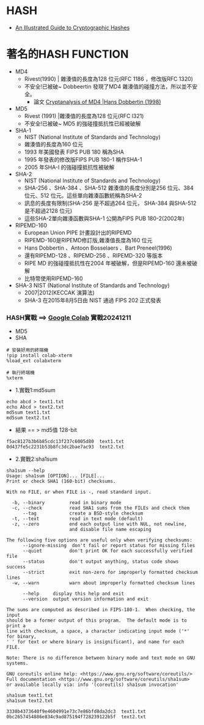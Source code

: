 # HASH
- [An Illustrated Guide to Cryptographic Hashes](http://www.unixwiz.net/techtips/iguide-crypto-hashes.html)
# 著名的HASH FUNCTION
- MD4
  - Rivest(1990) | 雜湊值的長度為128 位元(RFC 1186 ，修改版RFC 1320)
  - 不安全!已被破~ Dobbeertin 發現了MD4 雜湊值的碰撞方法，所以並不安全。
    - 論文 [Cryptanalysis of MD4 |Hans Dobbertin (1998)](https://link.springer.com/article/10.1007/s001459900047)
- MD5
  - Rivest (1991) |雜湊值的長度為128 位元(RFC l321)
  - 不安全!已被破~ MD5 的強碰撞抵抗性已經被破解
- SHA-1
  - NIST (National Institute of Standards and Technology)
  - 雜湊值的長度為160 位元
  - 1993 年美國發表 FIPS PUB 180 稱為SHA
  - 1995 年發表的修改版FIPS PUB 180-1 稱作SHA-1
  - 2005 年SHA-I 的強碰撞抵抗性被破解
- SHA-2
  - NIST (National Institute of Standards and Technology)
  - SHA-256 、SHA-384 、SHA-512 雜湊值的長度分別是256 位元、384 位元、512 位元。這些單向雜湊函數統稱為SHA-2
  - 訊息的長度有限制(SHA-256 是不超過264 位元， SHA-384 與SHA-512 是不超過2128 位元)
  - 這些SHA-2單向雜湊函數與SHA-1 公開為FIPS PUB 180-2(2002年)
- RIPEMD-160
  - European Union PIPE 計畫設計出的RIPEMD
  - RIPEMD-160是RIPEMD修訂版,雜湊值長度為160 位元
  - Hans Dobbertin 、Antoon Bosselaers 、Bart Preneel(1996)
  - 還有RIPEMD-128 、RIPEMD-256 、RIPEMD-320 等版本
  - RIPE MD 的強碰撞抵抗性在2004 年被破解，但是RIPEMD-160 還未被破解
  - 比特幣使用RIPEMD-160
- SHA-3	NIST (National Institute of Standards and Technology)
  - 2007|2012(KECCAK 演算法)
  - SHA-3 在2015年8月5日由 NIST 通過 FIPS 202 正式發表

### HASH實戰 ==> [Google Colab](https://www.bing.com/ck/a?!&&p=df35b712f5207f6766574b2326de495a456593721e468c9694e5e581bcd4c1eeJmltdHM9MTczMzk2MTYwMA&ptn=3&ver=2&hsh=4&fclid=344f7df4-2fec-6017-0edf-69fe2e40610b&psq=google+colab&u=a1aHR0cHM6Ly9jb2xhYi5yZXNlYXJjaC5nb29nbGUuY29tLw&ntb=1) 實戰20241211
- MD5
- SHA
```
# 安裝好用的終端機
!pip install colab-xterm
%load_ext colabxterm

# 執行終端機
%xterm
```
- 1.實戰1:md5sum
```
echo abcd > text1.txt
echo Abcd > text2.txt
md5sum text1.txt
md5sum text2.txt
```
- 結果 == > md5值 128-bit
```
f5ac8127b3b6b85cdc13f237c6005d80  text1.txt
0d437fe5c2231b53b8fc3dc2bae7ac93  text2.txt
```
- 2.實戰2:sha1sum
```
sha1sum --help
Usage: sha1sum [OPTION]... [FILE]...
Print or check SHA1 (160-bit) checksums.

With no FILE, or when FILE is -, read standard input.

  -b, --binary         read in binary mode
  -c, --check          read SHA1 sums from the FILEs and check them
      --tag            create a BSD-style checksum
  -t, --text           read in text mode (default)
  -z, --zero           end each output line with NUL, not newline,
                       and disable file name escaping

The following five options are useful only when verifying checksums:
      --ignore-missing  don't fail or report status for missing files
      --quiet          don't print OK for each successfully verified file
      --status         don't output anything, status code shows success
      --strict         exit non-zero for improperly formatted checksum lines
  -w, --warn           warn about improperly formatted checksum lines

      --help     display this help and exit
      --version  output version information and exit

The sums are computed as described in FIPS-180-1.  When checking, the input
should be a former output of this program.  The default mode is to print a
line with checksum, a space, a character indicating input mode ('*' for binary,
' ' for text or where binary is insignificant), and name for each FILE.

Note: There is no difference between binary mode and text mode on GNU systems.

GNU coreutils online help: <https://www.gnu.org/software/coreutils/>
Full documentation <https://www.gnu.org/software/coreutils/sha1sum>
or available locally via: info '(coreutils) sha1sum invocation'
```
```
sha1sum text1.txt
sha1sum text2.txt
```
```
3330b4373640f9e4604991e73c7e86bfd8da2dc3  text1.txt
0bc2657454886e834c9ad875194f728239122b5f  text2.txt
```
